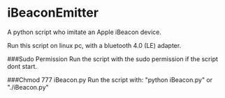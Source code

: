 # iBeaconEmitter
A python script who imitate an Apple iBeacon device.

Run this script on linux pc, with a bluetooth 4.0 (LE) adapter.

###Sudo Permission
Run the script with the sudo permission if the script dont start.

###Chmod 777 iBeacon.py
Run the script with: "python iBeacon.py" or "./iBeacon.py"
